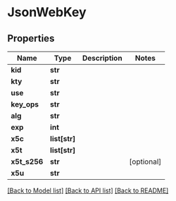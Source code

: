 # JsonWebKey

## Properties
Name | Type | Description | Notes
------------ | ------------- | ------------- | -------------
**kid** | **str** |  | 
**kty** | **str** |  | 
**use** | **str** |  | 
**key_ops** | **str** |  | 
**alg** | **str** |  | 
**exp** | **int** |  | 
**x5c** | **list[str]** |  | 
**x5t** | **list[str]** |  | 
**x5t_s256** | **str** |  | [optional] 
**x5u** | **str** |  | 

[[Back to Model list]](../README.md#documentation-for-models) [[Back to API list]](../README.md#documentation-for-api-endpoints) [[Back to README]](../README.md)


